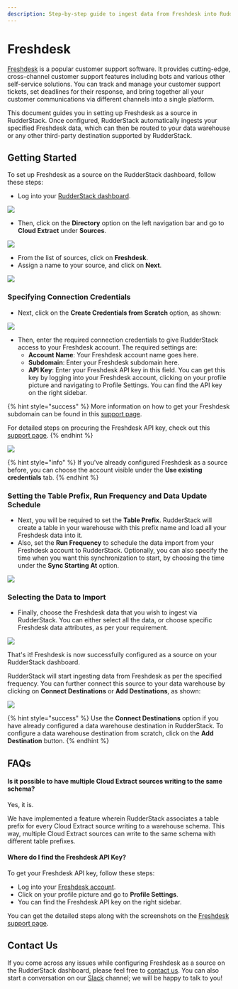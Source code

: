 ```yaml
---
description: Step-by-step guide to ingest data from Freshdesk into RudderStack.
---
```


# Freshdesk

[Freshdesk](https://freshdesk.com/) is a popular customer support software. It provides cutting-edge, cross-channel customer support features including bots and various other self-service solutions. You can track and manage your customer support tickets, set deadlines for their response, and bring together all your customer communications via different channels into a single platform.

This document guides you in setting up Freshdesk as a source in RudderStack. Once configured, RudderStack automatically ingests your specified Freshdesk data, which can then be routed to your data warehouse or any other third-party destination supported by RudderStack.

## Getting Started

To set up Freshdesk as a source on the RudderStack dashboard, follow these steps:

* Log into your [RudderStack dashboard](https://app.rudderlabs.com/signup?type=freetrial).

![](../.gitbook/assets/1%20%2814%29.png)

* Then, click on the **Directory** option on the left navigation bar and go to **Cloud Extract** under **Sources**.

![](../.gitbook/assets/2%20%2819%29.png)

* From the list of sources, click on **Freshdesk**.
* Assign a name to your source, and click on **Next**.

![](../.gitbook/assets/3%20%2816%29.png)

### Specifying Connection Credentials

* Next, click on the **Create Credentials from Scratch** option, as shown:

![](../.gitbook/assets/4%20%2816%29.png)

* Then, enter the required connection credentials to give RudderStack access to your Freshdesk account. The required settings are: 
  * **Account Name**: Your Freshdesk account name goes here.
  * **Subdomain**: Enter your Freshdesk subdomain here.
  * **API Key**: Enter your Freshdesk API key in this field. You can get this key by logging into your Freshdesk account, clicking on your profile picture and navigating to Profile Settings. You can find the API key on the right sidebar.

{% hint style="success" %}
More information on how to get your Freshdesk subdomain can be found in this [support page](https://support.freshdesk.com/support/discussions/topics/314793). 

For detailed steps on procuring the Freshdesk API key, check out this [support page](https://support.freshdesk.com/support/solutions/articles/215517-how-to-find-your-api-key).
{% endhint %}

![](../.gitbook/assets/5%20%2816%29.png)

{% hint style="info" %}
If you've already configured Freshdesk as a source before, you can choose the account visible under the **Use existing credentials** tab.
{% endhint %}

### Setting the Table Prefix, Run Frequency and Data Update Schedule

* Next, you will be required to set the **Table Prefix**. RudderStack will create a table in your warehouse with this prefix name and load all your Freshdesk data into it. 
* Also, set the **Run Frequency** to schedule the data import from your Freshdesk account to RudderStack. Optionally, you can also specify the time when you want this synchronization to start, by choosing the time under the **Sync Starting At** option.

![](../.gitbook/assets/6%20%2815%29.png)

### Selecting the Data to Import

* Finally, choose the Freshdesk data that you wish to ingest via RudderStack. You can either select all the data, or choose specific Freshdesk data attributes, as per your requirement.

![](../.gitbook/assets/7%20%2810%29.png)

That's it! Freshdesk is now successfully configured as a source on your RudderStack dashboard. 

RudderStack will start ingesting data from Freshdesk as per the specified frequency. You can further connect this source to your data warehouse by clicking on **Connect Destinations** or **Add Destinations**, as shown:

![](../.gitbook/assets/8%20%284%29.png)

{% hint style="success" %}
Use the **Connect Destinations** option if you have already configured a data warehouse destination in RudderStack. To configure a data warehouse destination from scratch, click on the **Add Destination** button.
{% endhint %}

## FAQs

#### Is it possible to have multiple Cloud Extract sources writing to the same schema?

Yes, it is. 

We have implemented a feature wherein RudderStack associates a table prefix for every Cloud Extract source writing to a warehouse schema. This way, multiple Cloud Extract sources can write to the same schema with different table prefixes.

#### Where do I find the Freshdesk API Key?

To get your Freshdesk API key, follow these steps:

* Log into your [Freshdesk account](https://freshdesk.com/login).
* Click on your profile picture and go to **Profile Settings**.
* You can find the Freshdesk API key on the right sidebar.

You can get the detailed steps along with the screenshots on the [Freshdesk support page](https://support.freshdesk.com/support/solutions/articles/215517-how-to-find-your-api-key).

## Contact Us

If you come across any issues while configuring Freshdesk as a source on the RudderStack dashboard, please feel free to [contact us](mailto:%20docs@rudderstack.com). You can also start a conversation on our [Slack](https://resources.rudderstack.com/join-rudderstack-slack) channel; we will be happy to talk to you!



